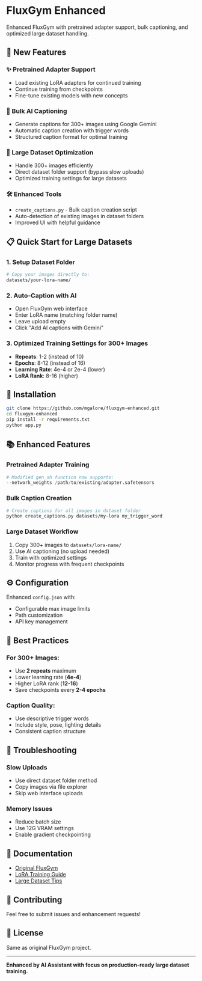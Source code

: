 # FluxGym Enhanced

Enhanced FluxGym with pretrained adapter support, bulk captioning, and optimized large dataset handling.

## 🚀 New Features

### ✨ Pretrained Adapter Support
- Load existing LoRA adapters for continued training
- Continue training from checkpoints
- Fine-tune existing models with new concepts

### 🤖 Bulk AI Captioning
- Generate captions for 300+ images using Google Gemini
- Automatic caption creation with trigger words
- Structured caption format for optimal training

### 📁 Large Dataset Optimization
- Handle 300+ images efficiently
- Direct dataset folder support (bypass slow uploads)
- Optimized training settings for large datasets

### 🛠️ Enhanced Tools
- `create_captions.py` - Bulk caption creation script
- Auto-detection of existing images in dataset folders
- Improved UI with helpful guidance

## 📋 Quick Start for Large Datasets

### 1. Setup Dataset Folder
```bash
# Copy your images directly to:
datasets/your-lora-name/
```

### 2. Auto-Caption with AI
- Open FluxGym web interface
- Enter LoRA name (matching folder name)
- Leave upload empty
- Click "Add AI captions with Gemini"

### 3. Optimized Training Settings for 300+ Images
- **Repeats**: 1-2 (instead of 10)
- **Epochs**: 8-12 (instead of 16)
- **Learning Rate**: 4e-4 or 2e-4 (lower)
- **LoRA Rank**: 8-16 (higher)

## 🔧 Installation

```bash
git clone https://github.com/mgalore/fluxgym-enhanced.git
cd fluxgym-enhanced
pip install -r requirements.txt
python app.py
```

## 📚 Enhanced Features

### Pretrained Adapter Training
```python
# Modified gen_sh function now supports:
--network_weights /path/to/existing/adapter.safetensors
```

### Bulk Caption Creation
```bash
# Create captions for all images in dataset folder
python create_captions.py datasets/my-lora my_trigger_word
```

### Large Dataset Workflow
1. Copy 300+ images to `datasets/lora-name/`
2. Use AI captioning (no upload needed)
3. Train with optimized settings
4. Monitor progress with frequent checkpoints

## ⚙️ Configuration

Enhanced `config.json` with:
- Configurable max image limits
- Path customization
- API key management

## 🎯 Best Practices

### For 300+ Images:
- Use **2 repeats** maximum
- Lower learning rate (**4e-4**)
- Higher LoRA rank (**12-16**)
- Save checkpoints every **2-4 epochs**

### Caption Quality:
- Use descriptive trigger words
- Include style, pose, lighting details
- Consistent caption structure

## 🐛 Troubleshooting

### Slow Uploads
- Use direct dataset folder method
- Copy images via file explorer
- Skip web interface uploads

### Memory Issues
- Reduce batch size
- Use 12G VRAM settings
- Enable gradient checkpointing

## 📖 Documentation

- [Original FluxGym](https://github.com/cocktailpeanut/fluxgym)
- [LoRA Training Guide](docs/lora-training.md)
- [Large Dataset Tips](docs/large-datasets.md)

## 🤝 Contributing

Feel free to submit issues and enhancement requests!

## 📄 License

Same as original FluxGym project.

---

**Enhanced by AI Assistant with focus on production-ready large dataset training.**